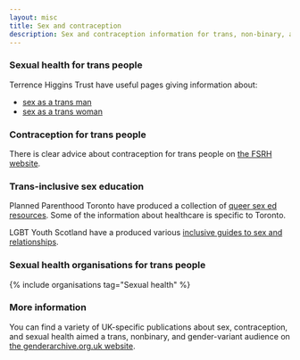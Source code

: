 ```yaml
---
layout: misc
title: Sex and contraception
description: Sex and contraception information for trans, non-binary, and gender non-conforming people
---
```


### Sexual health for trans people

Terrence Higgins Trust have useful pages giving information about:

- [sex as a trans man](https://www.tht.org.uk/hiv-and-sexual-health/sexual-health/improving-your-sexual-health/sex-trans-man)
- [sex as a trans woman](https://www.tht.org.uk/hiv-and-sexual-health/sexual-health/improving-your-sexual-health/sex-trans-woman)

### Contraception for trans people

There is clear advice about contraception for trans people on [the FSRH website](https://www.fsrh.org/standards-and-guidance/documents/fsrh-ceu-statement-contraceptive-choices-and-sexual-health-for/contraceptive-choices-and-sexual-health-for-transgender-non-binary-people-oct-2017.pdf).

### Trans-inclusive sex education

Planned Parenthood Toronto have produced a collection of [queer sex ed resources](http://teenhealthsource.com/blog/queering-sexual-education/). Some of the information about healthcare is specific to Toronto.

LGBT Youth Scotland have a produced various [inclusive guides to sex and relationships](https://www.lgbtyouth.org.uk/resources/?topic=Sex).

### Sexual health organisations for trans people

{% include organisations tag="Sexual health" %}

### More information

You can find a variety of UK-specific publications about sex, contraception, and sexual health aimed a trans, nonbinary, and gender-variant audience on [the genderarchive.org.uk website](https://genderarchive.org.uk/tag/sex-and-contraception/).
